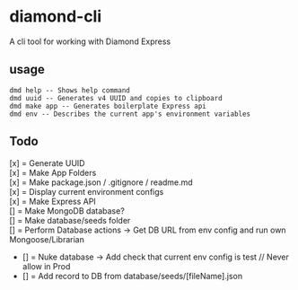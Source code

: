 # diamond-cli

A cli tool for working with Diamond Express

## usage
```
dmd help -- Shows help command
dmd uuid -- Generates v4 UUID and copies to clipboard
dmd make app -- Generates boilerplate Express api
dmd env -- Describes the current app's environment variables
```

## Todo

[x] = Generate UUID  
[x] = Make App Folders  
[x] = Make package.json / .gitignore / readme.md   
[x] = Display current environment configs  
[x] = Make Express API  
[] = Make MongoDB database?  
[] = Make database/seeds folder  
[] = Perform Database actions -> Get DB URL from env config and run own Mongoose/Librarian  
- [] = Nuke database -> Add check that current env config is test // Never allow in Prod
- [] = Add record to DB from database/seeds/[fileName].json